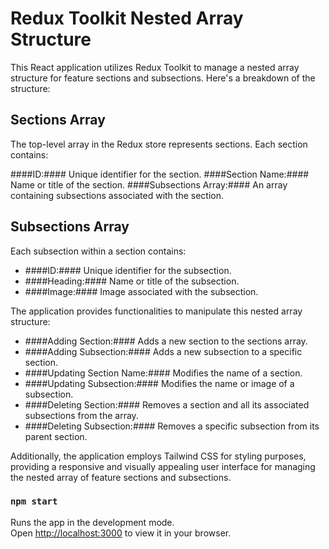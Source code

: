 # Redux Toolkit Nested Array Structure

This React application utilizes Redux Toolkit to manage a nested array structure for feature sections and subsections. Here's a breakdown of the structure:

## Sections Array

The top-level array in the Redux store represents sections. Each section contains:

####ID:#### Unique identifier for the section.
####Section Name:#### Name or title of the section.
####Subsections Array:#### An array containing subsections associated with the section.

## Subsections Array

Each subsection within a section contains:

-   ####ID:#### Unique identifier for the subsection.
-   ####Heading:#### Name or title of the subsection.
-   ####Image:#### Image associated with the subsection.

The application provides functionalities to manipulate this nested array structure:

-   ####Adding Section:#### Adds a new section to the sections array.
-   ####Adding Subsection:#### Adds a new subsection to a specific section.
-   ####Updating Section Name:#### Modifies the name of a section.
-   ####Updating Subsection:#### Modifies the name or image of a subsection.
-   ####Deleting Section:#### Removes a section and all its associated subsections from the array.
-   ####Deleting Subsection:#### Removes a specific subsection from its parent section.

Additionally, the application employs Tailwind CSS for styling purposes, providing a responsive and visually appealing user interface for managing the nested array of feature sections and subsections.

### `npm start`

Runs the app in the development mode.\
Open [http://localhost:3000](http://localhost:3000) to view it in your browser.
